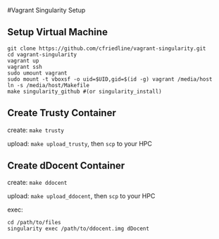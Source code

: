 #Vagrant Singularity Setup

## Setup Virtual Machine

```
git clone https://github.com/cfriedline/vagrant-singularity.git
cd vagrant-singularity
vagrant up
vagrant ssh
sudo umount vagrant
sudo mount -t vboxsf -o uid=$UID,gid=$(id -g) vagrant /media/host
ln -s /media/host/Makefile
make singularity_github #(or singularity_install)
```

## Create Trusty Container

create: `make trusty`

upload: `make upload_trusty`, then `scp` to your HPC

## Create dDocent Container

create: `make ddocent`

upload: `make upload_ddocent`, then `scp` to your HPC

exec:
```
cd /path/to/files
singularity exec /path/to/ddocent.img dDocent

```
